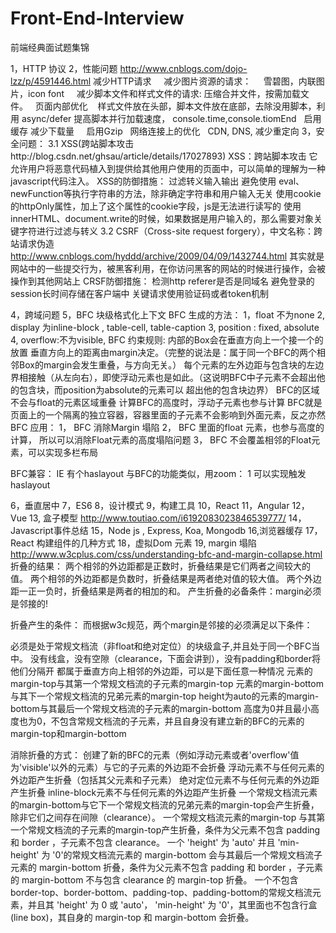 # Front-End-Interview

前端经典面试题集锦

1，HTTP 协议
2，性能问题 http://www.cnblogs.com/dojo-lzz/p/4591446.html
    减少HTTP请求
     减少图片资源的请求：
     雪碧图，内联图片，icon font
     减少脚本文件和样式文件的请求: 压缩合并文件，按需加载文件。
    页面内部优化
     样式文件放在头部，脚本文件放在底部，去除没用脚本，利用 async/defer 提高脚本并行加载速度， console.time,console.tiomEnd
    启用缓存
    减少下载量
     启用Gzip
    网络连接上的优化
    CDN, DNS, 减少重定向
3，安全问题：
  3.1 XSS(跨站脚本攻击http://blog.csdn.net/ghsau/article/details/17027893)
    XSS：跨站脚本攻击
    它允许用户将恶意代码植入到提供给其他用户使用的页面中，可以简单的理解为一种javascript代码注入。
    XSS的防御措施：
    过滤转义输入输出
    避免使用 eval、 newFunction等执行字符串的方法，除非确定字符串和用户输入无关
    使用cookie的httpOnly属性，加上了这个属性的cookie字段，js是无法进行读写的
    使用innerHTML、document.write的时候，如果数据是用户输入的，那么需要对象关键字符进行过滤与转义
  3.2 CSRF（Cross-site request forgery），中文名称：跨站请求伪造 http://www.cnblogs.com/hyddd/archive/2009/04/09/1432744.html
    其实就是网站中的一些提交行为，被黑客利用，在你访问黑客的网站的时候进行操作，会被操作到其他网站上
    CRSF防御措施：
    检测http referer是否是同域名
    避免登录的session长时间存储在客户端中
    关键请求使用验证码或者token机制
    
4，跨域问题
5，BFC
 块级格式化上下文
 BFC 生成的方法：
 1，float 不为none
 2, display 为inline-block , table-cell, table-caption
 3, position : fixed, absolute
 4, overflow:不为visible,
 BFC 约束规则:
   内部的Box会在垂直方向上一个接一个的放置
  垂直方向上的距离由margin决定。（完整的说法是：属于同一个BFC的两个相邻Box的margin会发生重叠，与方向无关。）
  每个元素的左外边距与包含块的左边界相接触（从左向右），即使浮动元素也是如此。（这说明BFC中子元素不会超出他的包含块，而position为absolute的元素可以    超出他的包含块边界）
  BFC的区域不会与float的元素区域重叠
  计算BFC的高度时，浮动子元素也参与计算
  BFC就是页面上的一个隔离的独立容器，容器里面的子元素不会影响到外面元素，反之亦然
 BFC 应用：
 1， BFC 消除Margin 塌陷
 2， BFC 里面的float 元素，也参与高度的计算， 所以可以消除Float元素的高度塌陷问题
 3， BFC 不会覆盖相邻的Float元素，可以实现多栏布局
 
 BFC兼容： 
 IE 有个haslayout 与BFC的功能类似，用zoom： 1 可以实现触发haslayout
 
6，垂直居中
7，ES6
8，设计模式
9，构建工具
10，React
11，Angular
12，Vue
13, 盒子模型  http://www.toutiao.com/i6192083023846539777/
14，Javascript事件总结
15，Node js , Express, Koa, Mongodb
16,浏览器缓存
17， React 构建组件的几种方式
18，虚拟Dom 元素
19, margin 塌陷 http://www.w3cplus.com/css/understanding-bfc-and-margin-collapse.html
 折叠的结果：
两个相邻的外边距都是正数时，折叠结果是它们两者之间较大的值。
两个相邻的外边距都是负数时，折叠结果是两者绝对值的较大值。
两个外边距一正一负时，折叠结果是两者的相加的和。
产生折叠的必备条件：margin必须是邻接的!

折叠产生的条件：
而根据w3c规范，两个margin是邻接的必须满足以下条件：

必须是处于常规文档流（非float和绝对定位）的块级盒子,并且处于同一个BFC当中。
没有线盒，没有空隙（clearance，下面会讲到），没有padding和border将他们分隔开
都属于垂直方向上相邻的外边距，可以是下面任意一种情况
元素的margin-top与其第一个常规文档流的子元素的margin-top
元素的margin-bottom与其下一个常规文档流的兄弟元素的margin-top
height为auto的元素的margin-bottom与其最后一个常规文档流的子元素的margin-bottom
高度为0并且最小高度也为0，不包含常规文档流的子元素，并且自身没有建立新的BFC的元素的margin-top和margin-bottom

消除折叠的方式：
创建了新的BFC的元素（例如浮动元素或者'overflow'值为'visible'以外的元素）与它的子元素的外边距不会折叠
浮动元素不与任何元素的外边距产生折叠（包括其父元素和子元素）
绝对定位元素不与任何元素的外边距产生折叠
inline-block元素不与任何元素的外边距产生折叠
一个常规文档流元素的margin-bottom与它下一个常规文档流的兄弟元素的margin-top会产生折叠，除非它们之间存在间隙（clearance）。
一个常规文档流元素的margin-top 与其第一个常规文档流的子元素的margin-top产生折叠，条件为父元素不包含 padding 和 border ，子元素不包含 clearance。
一个 'height' 为 'auto' 并且 'min-height' 为 '0'的常规文档流元素的 margin-bottom 会与其最后一个常规文档流子元素的 margin-bottom 折叠，条件为父元素不包含 padding 和 border ，子元素的 margin-bottom 不与包含 clearance 的 margin-top 折叠。
一个不包含border-top、border-bottom、padding-top、padding-bottom的常规文档流元素，并且其 'height' 为 0 或 'auto'， 'min-height' 为 '0'，其里面也不包含行盒(line box)，其自身的 margin-top 和 margin-bottom 会折叠。


